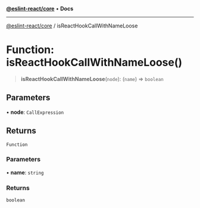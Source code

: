 [**@eslint-react/core**](../README.md) • **Docs**

***

[@eslint-react/core](../README.md) / isReactHookCallWithNameLoose

# Function: isReactHookCallWithNameLoose()

> **isReactHookCallWithNameLoose**(`node`): (`name`) => `boolean`

## Parameters

• **node**: `CallExpression`

## Returns

`Function`

### Parameters

• **name**: `string`

### Returns

`boolean`
